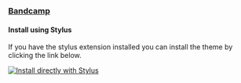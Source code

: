### [Bandcamp](https://bandcamp.com)

#### Install using Stylus

If you have the stylus extension installed you can install the theme by clicking the link below.

[![Install directly with Stylus](https://img.shields.io/badge/Install%20directly%20with-Stylus-238b8b.svg)](https://github.com/eros404/dracula-bandcamp/raw/main/style.user.css)
